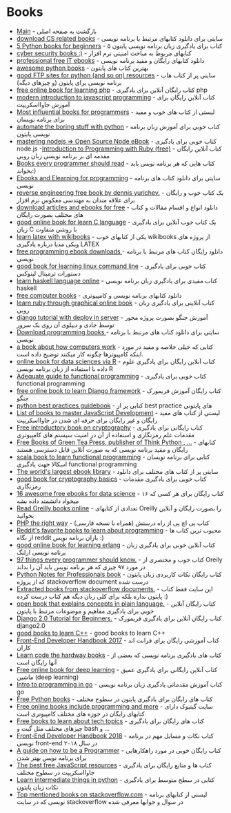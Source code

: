 # Books 

- [Main](./README.md) - بازگشت به صفحه اصلی 
- [download CS related books](http://www.allitebooks.com) - سایتی برای دانلود کتابهای مرتبط با برنامه نویسی
- [5 Python books for beginners](http://www.codepancake.com/5-python-books-for-beginners) -  ۵ کتاب برای یادگیری زبان برنامه نویسی پایتون
- [cyber security books :)](https://github.com/JpGallegos/CySecBooks) - کتابهای مربوط به مباحث امنیتی نرم افزار
- [professional free IT ebooks](http://www.free-it-ebook.com) - دانلود کتابهای رایگان و مفید برنامه نویسی
- [awesome python books](http://github.com/Junnplus/awesome-python-books) - بهترین کتاب های پایتون
- [good FTP sites for python (and so on) resources](http://t2mh.com/?dir=python) - سایتی پر از کتاب هاب برنامه نویسی برای پایتون (و چیزهای دیگه)
- [free online book for learning php](http://phptherightway.com) - کتاب رایگان آنلاین برای یادگیری php
- [modern introduction to javascript programming](http://eloquentjavascript.net) - کتاب آنلاین رایگان برای آموزش جاوااسکریپت
- [Most influential books for programmers](https://github.com/chhantyal/influential-cs-books) - لیستی از کتاب های خوب و مفید برای برنامه نویسان 
- [automate the boring stuff with python](http://automatetheboringstuff.com) - کتاب خوبی برای آموزش زبان برنامه نویسی پایتون
- [mastering nodejs => Open Source Node eBook](http://visionmedia.github.io/masteringnode) - کتاب خوبی برای یادگیری node.js
-[Introduction to Programming with Ruby (free)](http://launchschool.com/books/ruby) - کتاب آنلاین رایگان مقدمه ای بر برنامه نویسی زبان روبی
- [Books every programmer should read](http://Stackoverflow.com/questions/1711/what-is-the-single-most-influential-book-every-programmer-should-read) - کتاب هایی که هر برنامه نویس باید بخواند:)
- [Ebooks and Elearning for programming](http://scanlibs.com) - سایتی برای دانلود کتاب های برنامه نویسی
- [reverse engineering free book by dennis yurichev.](http://beginners.re) - یک کتاب خوب و رایگان برای علاقه مندان به مهندسی معکوس نرم افزار
- [download articles and ebooks for free](http://libgen.io) - دانلود انواع و اقسام مقالات و کتاب های مختلف بصورت رایگان
- [good online book for learn C language](http://buildyourownlisp.com) - یک کتاب خوب آنلاین برای یادگیری زبان C با روشی متفاوت
- [learn latex with wikibooks](http://en.wikibooks.org/wiki/LaTeX) - یکی از کتابهای خوب wikibooks از پروژه های ویکی مدیا درباره یادگیری LATEX
- [free programming ebook downloads ](http://smtebooks.com) - دانلود رایگان کتاب های مرتبط با برنامه نویسی
- [good book for learning linux command line](http://linuxcommand.org/tlcl.php) - کتاب خوبی برای یادگیری دستورات ترمینال لینوکس
- [learn haskell language online](http://learnyouahaskell.com) - کتاب مفیدی برای یادگیری زبان برنامه نویسی haskell
- [free computer books](http://onlineprogrammingbooks.com) - دانلود کتابهای برنامه نویسی و کامپیوتری
- [learn ruby through graphical online book](http://poignant.guide) - کتاب آنلاینی برای یادگیری زبان روبی
- [django tutorial with deploy in server](http://aparat.com/v/lrJ8w) - آموزش جنگو بصورت پروژه محور توسط جادی و دیپلوی آن روی یک سرور
- [Download programming books ](http://it-ebooks.info) - سایتی برای دانلود کتاب های مرتبط با برنامه نویسی
- [a book about how computers work](http://fastchip.net/howcomputerswork/p1.html) - کتابی که خیلی خلاصه و مفید در مورد اینکه کامپیوترها چگونه کار میکنند توضیح داده است.
- [online book for data sciences via R](http://ismayc.github.io/moderndiver-book) - کتاب آنلاین رایگان برای یادگیری علوم داده با استفاده از زبان برنامه نویسی R
- [Adequate guide to functional programming](http://drboolean.gitbooks.io/mostly-adequate-guide) - کتاب خوبی برای یادگیری functional programming
- [free online book to learn Django framework](http://djangobook.com) - کتاب رایگان آموزش فریمورک جنگو
- [python best practices guidebook](http://docs.python-guide.org) - کتابی پر از best practice های پایتونی
- [List of books to master JavaScript Development](http://github.com/javascript-society/javascript-path) - لیستی از کتاب های مفید رایگان و غیر رایگان برای حرفه ای شدن در جاوااسکریپت
- [Free introductory book on cryptography](http://crypto101.io) - کتاب رایگانی برای یادگیری مقدمات علم رمزنگاری و استفاده از آن در امنیت سیستم های کامپیوتری
- [Free Books of Green Tea Press, publisher of Think Python , ...](http://greenteapress.com) - کتابهای رایگان و مفید برنامه نویسی که به صورت آنلاین قابل دسترسی هستند
- [scala book to learn functional programming](http://leanpub.com/fpmortals/read) - کتابی برای برنامه نویسان اسکالا جهت یادگیری functional programming
- [The world's largest ebook library](http://bookzz.org) - سایتی پر از کتاب های مختلف برای دانلود
- [good book for cryptography basics](http://toc.cryptobook.us) - کتاب خوبی برای یادگیری مقدمات رمزنگاری
- [16 awesome free ebooks for data science](http://jadi.net/2015/07/how-to-become-a-data-scientist) - ۱۶ کتاب رایگان برای هر کسی که میخواد دانشمند داده بشه
- [Read Oreilly books online](http://chimera.labs.oreilly.com) - تعدادی از کتابهای Oreilly را بصورت رایگان و آنلاین بخوانید
- [PHP the right way](http://novid.github.io/php-the-right-way) -  کتاب پی اچ پی از راه درستش (همراه با نسخه فارسی)
- [Reddit's favorite books to learn about programming](http://redditfavorites.com/books/programming) - محبوب ترین کتاب ها از نگاه reddit بازان برنامه نویس :)
- [good online book for learning erlang](http://learnyousomeerlang.com/content) - کتاب آنلاین خوبی برای یادگیری زبان برنامه نویسی ارلنگ
- [97 things every programmer should know.](http://programmer.97things.oreilly.com) - کتاب خوب و مختصری از Oreily در مورد ۹۷ چیزی که هر برنامه نویس باید آن را بداند
- [Python Notes for Professionals book](http://books.goalkicker.com/PythonBook) - کتاب رایگان نکات کاربردی زبان پایتون که از پروژه stackoverflow document درست شده
- [Extracted books from stackoverflow documents.](http://goalkicker.com) - این سایت فقط کتاب پایتون نداره بلکه برای کلی زبان دیگه هم کتاب درست کرده :)
- [open book that explains concepts in plain language.](http://fullstackpython.com/table-of-contents.html) - کتاب رایگان آنلاین خوبی برای یادگیری مفاهیم و موضوعات مرتبط با پایتون
- [Django 2.0 Tutorial for Beginners.](http://djangoforbeginners.com) - کتاب رایگان آنلاین برای یادگیری فریمورک django2.0
- [good books to learn C++](http://archive.org/details/TICPP2ndEdVolOne) - good books to learn C++
- [Front-End Developer Handbook 2017](http://gitbook.com/book/frontendmasters/front-end-handbook-2017) - کتاب آموزشی رایگان برای فرانت اند کاران
- [Learn code the hardway books](http://learncodethehardway.org) - کتاب های یادگیری برنامه نویسی که بعضی از آنها رایگان است
- [Free online book for deep learning](http://deeplearningbook.org) - کتاب آنلاین رایگانی برای یادگیری عمیق ماشین (deep learning)
- [Intro to programming in go](http://golang-book.com) - کتاب آموزش مقدماتی یادگیری زبان برنامه نویسی go
- [Free Python books](http://pythonbooks.revolunet.com) - کتاب های رایگان برای یادگیری پایتون در سطوح مختلف
- [Free online books include programming and more](http://legacy.gitbook.com/explore) - سایت گیتبوک دارای کتابهای رایگان در حوزه های مختلف کامپیوتری است
- [Free books to learn about tech topics](http://learnenough.com) - کتاب های رایگان برای یادگیری چیزهای مختلف مثل گیت و bash و ...
- [Front-End Developer Handbook 2018](http://frontendmasters.com/books/front-end-handbook/2018) - کتاب نکات و  مسایل مهم در برنامه نویسی front-end در سال ۲۰۱۸
- [A guide on how to be a Programmer](http://github.com/braydie/HowToBeAProgrammer) - کتاب رایگان خوبی در مورد راهکارهایی برای برنامه نویس بهتر شدن
- [The best free JavaScript resources](http://jsbooks.revolunet.com) - کتاب ها و منابع رایگان برای یادگیری جاوااسکریپت در سطوح مختلف
- [Learn intermediate things in python](http://github.com/yasoob/intermediatePython) - کتابی در سطح متوسط برای یادگیری نکات زبان پایتون
- [Top mentioned books on stackoverflow.com](http://dev-books.com)  - لیستی از کتابهای برنامه نویسی که در سایت stackoverflow در سوال و جوابها معرفی شده
